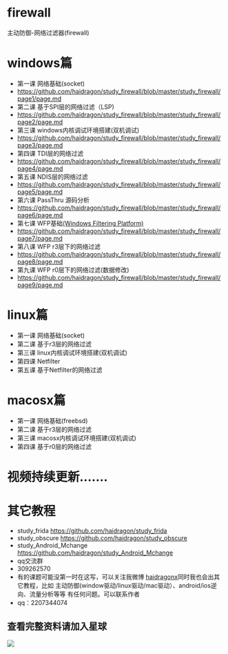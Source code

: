 # firewall
主动防御-网络过滤器(firewall)
# windows篇
* 第一课 网络基础(socket)
* https://github.com/haidragon/study_firewall/blob/master/study_firewall/page1/page.md
* 第二课 基于SPI层的网络过滤（LSP)
* https://github.com/haidragon/study_firewall/blob/master/study_firewall/page2/page.md
* 第三课 windows内核调试环境搭建(双机调试)
* https://github.com/haidragon/study_firewall/blob/master/study_firewall/page3/page.md
* 第四课 TDI层的网络过滤  
* https://github.com/haidragon/study_firewall/blob/master/study_firewall/page4/page.md
* 第五课 NDIS层的网络过滤
* https://github.com/haidragon/study_firewall/blob/master/study_firewall/page5/page.md
* 第六课 PassThru 源码分析
* https://github.com/haidragon/study_firewall/blob/master/study_firewall/page6/page.md
* 第七课 WFP基础[(Windows Filtering Platform)](https://docs.microsoft.com/zh-cn/windows/win32/fwp/windows-filtering-platform-architecture-overview)
* https://github.com/haidragon/study_firewall/blob/master/study_firewall/page7/page.md
* 第八课 WFP r3层下的网络过滤
* https://github.com/haidragon/study_firewall/blob/master/study_firewall/page8/page.md
* 第九课 WFP r0层下的网络过滤(数据修改)
* https://github.com/haidragon/study_firewall/blob/master/study_firewall/page9/page.md
# linux篇
* 第一课 网络基础(socket)
* 第二课 基于r3层的网络过滤
* 第三课 linux内核调试环境搭建(双机调试)
* 第四课 Netfilter
* 第五课 基于Netfilter的网络过滤
# macosx篇
* 第一课 网络基础(freebsd)
* 第二课 基于r3层的网络过滤
* 第三课 macosx内核调试环境搭建(双机调试)
* 第四课 基于r0层的网络过滤

# 视频持续更新.......  
# 其它教程
* study_frida https://github.com/haidragon/study_frida
* study_obscure https://github.com/haidragon/study_obscure
* study_Android_Mchange https://github.com/haidragon/study_Android_Mchange
* qq交流群 
* 309262570
* 有的课题可能没第一时在这写，可以关注我微博 [haidragonx](https://weibo.com/haidragon)同时我也会出其它教程，比如 主动防御(window驱动/linux驱动/mac驱动）、android/ios逆向、流量分析等等 有任何问题。可以联系作者
* qq：2207344074
## 查看完整资料请加入星球
![](https://github.com/haidragon/study_frida/blob/master/image/1681580715267_.pic_hd.jpg)
